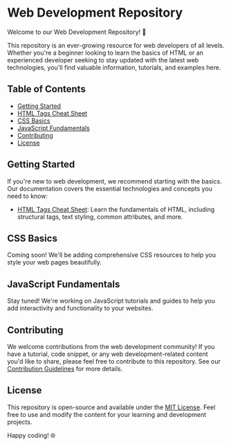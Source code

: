 # Web Development Repository

Welcome to our Web Development Repository! 🚀

This repository is an ever-growing resource for web developers of all levels. Whether you're a beginner looking to learn the basics of HTML or an experienced developer seeking to stay updated with the latest web technologies, you'll find valuable information, tutorials, and examples here.

## Table of Contents

- [Getting Started](#getting-started)
- [HTML Tags Cheat Sheet](#html-tags-cheat-sheet)
- [CSS Basics](#css-basics)
- [JavaScript Fundamentals](#javascript-fundamentals)
- [Contributing](#contributing)
- [License](#license)

## Getting Started

If you're new to web development, we recommend starting with the basics. Our documentation covers the essential technologies and concepts you need to know:

- [HTML Tags Cheat Sheet](HTML.md): Learn the fundamentals of HTML, including structural tags, text styling, common attributes, and more.

## CSS Basics

Coming soon! We'll be adding comprehensive CSS resources to help you style your web pages beautifully.

## JavaScript Fundamentals

Stay tuned! We're working on JavaScript tutorials and guides to help you add interactivity and functionality to your websites.

## Contributing

We welcome contributions from the web development community! If you have a tutorial, code snippet, or any web development-related content you'd like to share, please feel free to contribute to this repository. See our [Contribution Guidelines](CONTRIBUTING.md) for more details.

## License

This repository is open-source and available under the [MIT License](LICENSE). Feel free to use and modify the content for your learning and development projects.

Happy coding! 🌐
